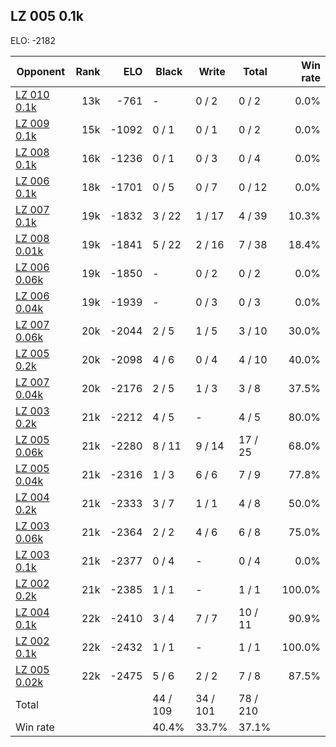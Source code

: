 ## LZ 005 0.1k ##

ELO: -2182

Opponent | Rank | ELO | Black | Write | Total | Win rate
---------|-----:|----:|-------|-------|-------|-------:
[LZ 010 0.1k](LZ%20010%200.1k.md) | 13k | -761 | - | 0 / 2 | 0 / 2 | 0.0%
[LZ 009 0.1k](LZ%20009%200.1k.md) | 15k | -1092 | 0 / 1 | 0 / 1 | 0 / 2 | 0.0%
[LZ 008 0.1k](LZ%20008%200.1k.md) | 16k | -1236 | 0 / 1 | 0 / 3 | 0 / 4 | 0.0%
[LZ 006 0.1k](LZ%20006%200.1k.md) | 18k | -1701 | 0 / 5 | 0 / 7 | 0 / 12 | 0.0%
[LZ 007 0.1k](LZ%20007%200.1k.md) | 19k | -1832 | 3 / 22 | 1 / 17 | 4 / 39 | 10.3%
[LZ 008 0.01k](LZ%20008%200.01k.md) | 19k | -1841 | 5 / 22 | 2 / 16 | 7 / 38 | 18.4%
[LZ 006 0.06k](LZ%20006%200.06k.md) | 19k | -1850 | - | 0 / 2 | 0 / 2 | 0.0%
[LZ 006 0.04k](LZ%20006%200.04k.md) | 19k | -1939 | - | 0 / 3 | 0 / 3 | 0.0%
[LZ 007 0.06k](LZ%20007%200.06k.md) | 20k | -2044 | 2 / 5 | 1 / 5 | 3 / 10 | 30.0%
[LZ 005 0.2k](LZ%20005%200.2k.md) | 20k | -2098 | 4 / 6 | 0 / 4 | 4 / 10 | 40.0%
[LZ 007 0.04k](LZ%20007%200.04k.md) | 20k | -2176 | 2 / 5 | 1 / 3 | 3 / 8 | 37.5%
[LZ 003 0.2k](LZ%20003%200.2k.md) | 21k | -2212 | 4 / 5 | - | 4 / 5 | 80.0%
[LZ 005 0.06k](LZ%20005%200.06k.md) | 21k | -2280 | 8 / 11 | 9 / 14 | 17 / 25 | 68.0%
[LZ 005 0.04k](LZ%20005%200.04k.md) | 21k | -2316 | 1 / 3 | 6 / 6 | 7 / 9 | 77.8%
[LZ 004 0.2k](LZ%20004%200.2k.md) | 21k | -2333 | 3 / 7 | 1 / 1 | 4 / 8 | 50.0%
[LZ 003 0.06k](LZ%20003%200.06k.md) | 21k | -2364 | 2 / 2 | 4 / 6 | 6 / 8 | 75.0%
[LZ 003 0.1k](LZ%20003%200.1k.md) | 21k | -2377 | 0 / 4 | - | 0 / 4 | 0.0%
[LZ 002 0.2k](LZ%20002%200.2k.md) | 21k | -2385 | 1 / 1 | - | 1 / 1 | 100.0%
[LZ 004 0.1k](LZ%20004%200.1k.md) | 22k | -2410 | 3 / 4 | 7 / 7 | 10 / 11 | 90.9%
[LZ 002 0.1k](LZ%20002%200.1k.md) | 22k | -2432 | 1 / 1 | - | 1 / 1 | 100.0%
[LZ 005 0.02k](LZ%20005%200.02k.md) | 22k | -2475 | 5 / 6 | 2 / 2 | 7 / 8 | 87.5%
Total | | | 44 / 109 | 34 / 101 | 78 / 210 | 
Win rate| | | 40.4% | 33.7% | 37.1% | 
